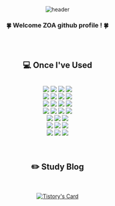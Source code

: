 <div align="center">

![header](https://capsule-render.vercel.app/api?type=waving&text=Follow%ZOA!&animation=fadeIn&fontColor=e7fff3&color=0:b5e7ce,100:f6eaffheight=222)
### 🍀 Welcome ZOA github profile ! 🍀

<br/>
<br/>
  
## 💻 Once I've Used
  
<br/>
  
<img src="https://img.shields.io/badge/JavaScript-F7DF1E?style=for-the-badge&logo=JavaScript&logoColor=white">
<img src="https://img.shields.io/badge/TypeScript-3178C6?style=for-the-badge&logo=TypeScript&logoColor=white">
<img src="https://img.shields.io/badge/HTML5-E34F26?style=for-the-badge&logo=HTML5&logoColor=white">
<img src="https://img.shields.io/badge/CSS3-1572B6?style=for-the-badge&logo=CSS3&logoColor=white">

<br/>

<img src="https://img.shields.io/badge/Sass-CC6699?style=for-the-badge&logo=Sass&logoColor=white">
<img src="https://img.shields.io/badge/CSSModules-000000?style=for-the-badge&logo=CSSModules&logoColor=white">
<img src="https://img.shields.io/badge/tailwindcss-06B6D4?style=for-the-badge&logo=TailwindCSS&logoColor=white">
<img src="https://img.shields.io/badge/DaisyUI-5A0EF8?style=for-the-badge&logo=DaisyUI&logoColor=white">

<br/>

<img src="https://img.shields.io/badge/react-61DAFB?style=for-the-badge&logo=React&logoColor=white">
<img src="https://img.shields.io/badge/svelte-FF3E00?style=for-the-badge&logo=Svelte&logoColor=white">
<img src="https://img.shields.io/badge/Nextjs-000?style=for-the-badge&logo=Nextjs&logoColor=white">
<img src="https://img.shields.io/badge/Nodejs-339933?style=for-the-badge&logo=Nodejs&logoColor=white">

<br/>

<img src="https://img.shields.io/badge/MySQL-4479A1?style=for-the-badge&logo=MySQL&logoColor=white">
<img src="https://img.shields.io/badge/Docker-2496ED?style=for-the-badge&logo=Docker&logoColor=white">
<img src="https://img.shields.io/badge/Vercel-000000?style=for-the-badge&logo=Vercel&logoColor=white">
<img src="https://img.shields.io/badge/Apache-D22128?style=for-the-badge&logo=Apache&logoColor=white">

<br/>

<img src="https://img.shields.io/badge/Linux-FCC624?style=for-the-badge&logo=Linux&logoColor=white">
<img src="https://img.shields.io/badge/Ubuntu-E95420?style=for-the-badge&logo=Ubuntu&logoColor=white">
<img src="https://img.shields.io/badge/virtualbox-183A61?style=for-the-badge&logo=virtualbox&logoColor=white">

<br/>

<img src="https://img.shields.io/badge/github-181717?style=for-the-badge&logo=github&logoColor=white">
<img src="https://img.shields.io/badge/VSCode-007ACC?style=for-the-badge&logo=VisualStudioCode&logoColor=white">
<img src="https://img.shields.io/badge/WebStorm-000000?style=for-the-badge&logo=WebStorm&logoColor=white">

<br/>

<img src="https://img.shields.io/badge/Figma-F24E1E?style=for-the-badge&logo=Figma&logoColor=white">
<img src="https://img.shields.io/badge/AdobePhotoshop-31A8FF?style=for-the-badge&logo=AdobePhotoshop&logoColor=white">
<img src="https://img.shields.io/badge/AdobeIllustrator-FF9A00?style=for-the-badge&logo=AdobeIllustrator&logoColor=white">

<br/>

<br/>
<br/>

## ✏️ Study Blog

<br/>

[![Tistory's Card](https://github-readme-tistory-card.vercel.app/api?name=codingchyo&theme=tistory)](https://codingchyo.tistory.com)

 
<br/>
<br/>

</div>


<!--
**cheeze/cheeze**는 GitHub 프로필에 'README.md '(이 파일)이 표시되므로 ✨ _special_ ✨ 저장소입니다.
https://simpleicons.org/
-->

</div>
